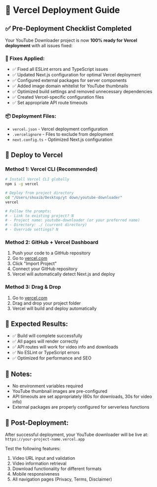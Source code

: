 # 🚀 Vercel Deployment Guide

## ✅ Pre-Deployment Checklist Completed

Your YouTube Downloader project is now **100% ready for Vercel deployment** with all issues fixed:

### 🔧 Fixes Applied:
- ✅ Fixed all ESLint errors and TypeScript issues
- ✅ Updated Next.js configuration for optimal Vercel deployment
- ✅ Configured external packages for server components
- ✅ Added image domain whitelist for YouTube thumbnails
- ✅ Optimized build settings and removed unnecessary dependencies
- ✅ Created Vercel-specific configuration files
- ✅ Set appropriate API route timeouts

### 📦 Deployment Files:
- `vercel.json` - Vercel deployment configuration
- `.vercelignore` - Files to exclude from deployment
- `next.config.ts` - Optimized Next.js configuration

## 🚀 Deploy to Vercel

### Method 1: Vercel CLI (Recommended)
```bash
# Install Vercel CLI globally
npm i -g vercel

# Deploy from project directory
cd "/Users/shoaib/Desktop/yt down/youtube-downloader"
vercel

# Follow the prompts:
# - Link to existing project? N
# - Project name: youtube-downloader (or your preferred name)
# - Directory: ./ (current directory)
# - Override settings? N
```

### Method 2: GitHub + Vercel Dashboard
1. Push your code to a GitHub repository
2. Go to [vercel.com](https://vercel.com)
3. Click "Import Project"
4. Connect your GitHub repository
5. Vercel will automatically detect Next.js and deploy

### Method 3: Drag & Drop
1. Go to [vercel.com](https://vercel.com)
2. Drag and drop your project folder
3. Vercel will build and deploy automatically

## 🎯 Expected Results:
- ✅ Build will complete successfully
- ✅ All pages will render correctly
- ✅ API routes will work for video info and downloads
- ✅ No ESLint or TypeScript errors
- ✅ Optimized for performance and SEO

## 📝 Notes:
- No environment variables required
- YouTube thumbnail images are pre-configured
- API timeouts are set appropriately (60s for downloads, 30s for video info)
- External packages are properly configured for serverless functions

## 🔗 Post-Deployment:
After successful deployment, your YouTube downloader will be live at:
`https://your-project-name.vercel.app`

Test the following features:
1. Video URL input and validation
2. Video information retrieval
3. Download functionality for different formats
4. Mobile responsiveness
5. All navigation pages (Privacy, Terms, Disclaimer)